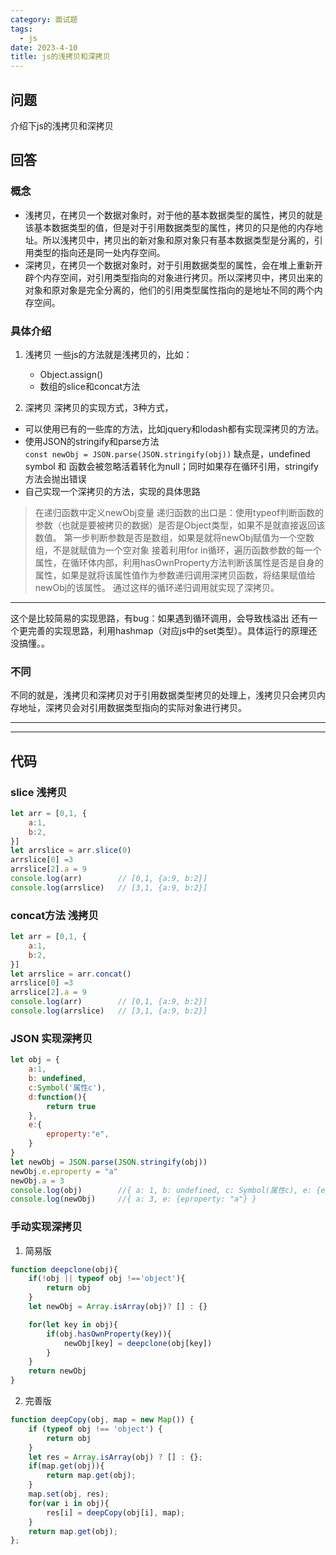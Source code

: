 ```yaml
---
category: 面试题    
tags:
  - js
date: 2023-4-10
title: js的浅拷贝和深拷贝
---
```

## 问题
介绍下js的浅拷贝和深拷贝

## 回答

### 概念
- 浅拷贝，在拷贝一个数据对象时，对于他的基本数据类型的属性，拷贝的就是该基本数据类型的值，但是对于引用数据类型的属性，拷贝的只是他的内存地址。所以浅拷贝中，拷贝出的新对象和原对象只有基本数据类型是分离的，引用类型的指向还是同一处内存空间。
- 深拷贝，在拷贝一个数据对象时，对于引用数据类型的属性，会在堆上重新开辟个内存空间，对引用类型指向的对象进行拷贝。所以深拷贝中，拷贝出来的对象和原对象是完全分离的，他们的引用类型属性指向的是地址不同的两个内存空间。


### 具体介绍

1. 浅拷贝
    一些js的方法就是浅拷贝的，比如：
    - Object.assign()
    - 数组的slice和concat方法


2. 深拷贝
深拷贝的实现方式，3种方式，
- 可以使用已有的一些库的方法，比如jquery和lodash都有实现深拷贝的方法。
- 使用JSON的stringify和parse方法  
    `const newObj = JSON.parse(JSON.stringify(obj))`
    缺点是，undefined symbol 和 函数会被忽略活着转化为null；同时如果存在循环引用，stringify方法会抛出错误
- 自己实现一个深拷贝的方法，实现的具体思路
>  在递归函数中定义newObj变量
   递归函数的出口是：使用typeof判断函数的参数（也就是要被拷贝的数据）是否是Object类型，如果不是就直接返回该数值。
   第一步判断参数是否是数组，如果是就将newObj赋值为一个空数组，不是就赋值为一个空对象
   接着利用for in循环，遍历函数参数的每一个属性，在循环体内部，利用hasOwnProperty方法判断该属性是否是自身的属性，如果是就将该属性值作为参数递归调用深拷贝函数，将结果赋值给newObj的该属性。
   通过这样的循环递归调用就实现了深拷贝。
   ---
   这个是比较简易的实现思路，有bug：如果遇到循环调用，会导致栈溢出
   还有一个更完善的实现思路，利用hashmap（对应js中的set类型）。具体运行的原理还没搞懂。。

### 不同
不同的就是，浅拷贝和深拷贝对于引用数据类型拷贝的处理上，浅拷贝只会拷贝内存地址，深拷贝会对引用数据类型指向的实际对象进行拷贝。

---
---
## 代码
### slice 浅拷贝
```javascript
let arr = [0,1, {
    a:1,
    b:2,
}]
let arrslice = arr.slice(0)
arrslice[0] =3
arrslice[2].a = 9
console.log(arr)        // [0,1, {a:9, b:2}]
console.log(arrslice)   // [3,1, {a:9, b:2}]
```
### concat方法 浅拷贝
```javascript
let arr = [0,1, {
    a:1,
    b:2,
}]
let arrslice = arr.concat()
arrslice[0] =3
arrslice[2].a = 9
console.log(arr)        // [0,1, {a:9, b:2}]
console.log(arrslice)   // [3,1, {a:9, b:2}]
```

### JSON 实现深拷贝

```javascript
let obj = {
    a:1,
    b: undefined,
    c:Symbol('属性c'),
    d:function(){
        return true
    },
    e:{
        eproperty:"e",
    }
}
let newObj = JSON.parse(JSON.stringify(obj))
newObj.e.eproperty = "a"
newObj.a = 3
console.log(obj)        //{ a: 1, b: undefined, c: Symbol(属性c), e: {eproperty: "e"}}, d: ƒ}
console.log(newObj)     //{ a: 3, e: {eproperty: "a"} }
```


### 手动实现深拷贝 
1. 简易版
```javascript
function deepclone(obj){
    if(!obj || typeof obj !=='object'){
        return obj
    }
    let newObj = Array.isArray(obj)? [] : {}

    for(let key in obj){
        if(obj.hasOwnProperty(key)){
            newObj[key] = deepclone(obj[key])
        }
    }
    return newObj
}
```

2. 完善版
```javascript
function deepCopy(obj, map = new Map()) {
    if (typeof obj !== 'object') {
        return obj
    }
    let res = Array.isArray(obj) ? [] : {};
    if(map.get(obj)){
        return map.get(obj);
    }
    map.set(obj, res);
    for(var i in obj){
        res[i] = deepCopy(obj[i], map);
    }
    return map.get(obj);
};
```
